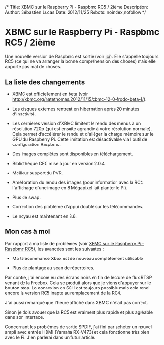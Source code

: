 /*
Title: XBMC sur le Raspberry Pi - Raspbmc RC5 / 2ième
Description: 
Author: Sébastien Lucas
Date: 2012/11/25
Robots: noindex,nofollow
*/
# XBMC sur le Raspberry Pi - Raspbmc RC5 / 2ième

Une nouvelle version de Raspbmc est sortie (voir [ici](http://www.raspbmc.com/2012/11/new-with-raspbmc/)). Elle s'appelle toujours RC5 (ce qui ne va arranger la bonne compréhension des choses) mais elle apporte pas mal de choses.


## La liste des changements

*	XBMC est officiellement en beta (voir http://xbmc.org/natethomas/2012/11/15/xbmc-12-0-frodo-beta-1/).

*	Les disques externes rentrent en hibernation après 20 minutes d'inactivité.

*	Les dernières version d'XBMC limitent le rendu des menus à un résolution 720p (qui est ensuite agrandie à votre résolution normale). Cela permet d’accélérer le rendu et d'alléger la charge mémoire sur le GPU du Raspberry Pi. Cette limitation est désactivable via l'outil de configuration Raspbmc.

*	Des images complètes sont disponibles en téléchargement.

*	Bibliothèque CEC mise à jour en version 2.0.4

*	Meilleur support du PVR.

*	Amélioration du rendu des images (pour information avec la RC4 l'affichage d'une image en 8 Mégapixel fait planter le Pi).

*	Plus de swap.

*	Correction des problème d'appui doublé sur les télécommandes.

*	Le noyau est maintenant en 3.6.

## Mon cas à moi

Par rapport à ma liste de problèmes (voir [XBMC sur le Raspberry Pi - Raspbmc RC5](blog/raspberry-pi-xbmc-4)), les avancées sont les suivantes : 

*	Ma télécommande Xbox est de nouveau complètement utilisable

*	Plus de plantage au scan de répertoires.

Par contre, j'ai encore eu des écrans noirs en fin de lecture de flux RTSP venant de la Freebox. Cela se produit alors que je viens d'appuyer sur le bouton stop. La connexion en SSH est toujours possible mais cela rend encore la version RC5 inapte au remplacement de la RC4.

J'ai aussi remarqué que l'heure affiché dans XBMC n'était pas correct.

Sinon je dois avouer que la RC5 est vraiment plus rapide et plus agréable dans son interface.

Concernant les problèmes de sortie SPDIF, j'ai fini par acheter un nouvel ampli avec entrée HDMI (Yamaha RX-V473) et cela fonctionne très bien avec le Pi. J'en parlerai dans un futur article. 


